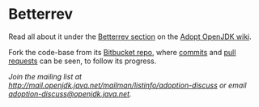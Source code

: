 # Betterrev

Read all about it under the [Betterrev section](https://java.net/projects/adoptopenjdk/pages/WhatToWorkOnForOpenJDK#Betterrev) on the [Adopt OpenJDK wiki](https://java.net/projects/adoptopenjdk/pages/AdoptOpenJDK).

Fork the code-base from its [Bitbucket repo](https://bitbucket.org/adoptopenjdk/betterrev), where [commits](https://bitbucket.org/adoptopenjdk/betterrev/commits/all) and [pull requests](https://bitbucket.org/adoptopenjdk/betterrev/pull-requests) can be seen, to follow its progress.

*Join the mailing list at http://mail.openjdk.java.net/mailman/listinfo/adoption-discuss or email adoption-discuss@openjdk.java.net.*
